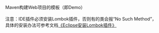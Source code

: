 Maven构建Web项目的模板（即Demo）<br><br>
注意：IDE插件必须安装Lombok插件，否则有的类会报“No Such Method”，<br>
     具体的安装办法可参考文档<a href="https://blog.csdn.net/yh_zeng2/article/details/81989902">《Eclipse安装Lombok插件》</a>
